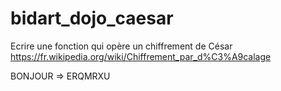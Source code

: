 # bidart_dojo_caesar  
Ecrire une fonction qui opère un chiffrement de César  
https://fr.wikipedia.org/wiki/Chiffrement_par_d%C3%A9calage

BONJOUR => ERQMRXU
